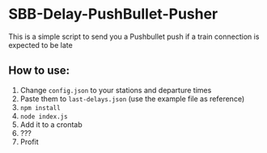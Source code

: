 # SBB-Delay-PushBullet-Pusher
This is a simple script to send you a Pushbullet push if a train connection is expected to be late

## How to use:
1. Change `config.json` to your stations and departure times
2. Paste them to `last-delays.json` (use the example file as reference)
3. `npm install`
4. `node index.js`
5. Add it to a crontab
6. ???
7. Profit
